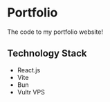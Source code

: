 # Portfolio

The code to my portfolio website!

## Technology Stack

- React.js
- Vite
- Bun
- Vultr VPS
